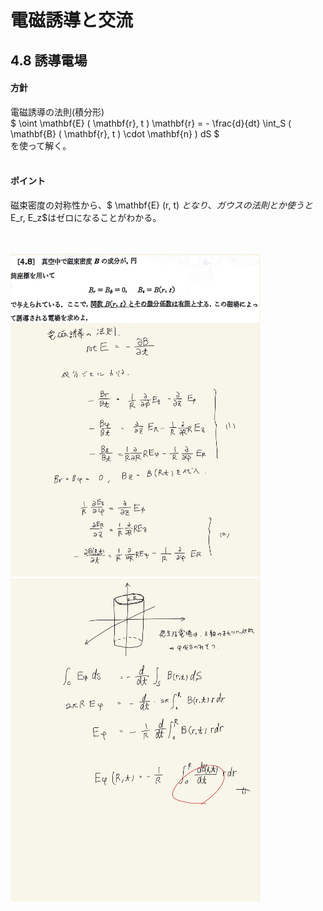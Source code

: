 <script type="text/javascript" async src="https://cdnjs.cloudflare.com/ajax/libs/mathjax/2.7.7/MathJax.js?config=TeX-MML-AM_CHTML">

</script>

<script type="text/x-mathjax-config">
 MathJax.Hub.Config({
 tex2jax: {
 inlineMath: [['$', '$'] ],
 displayMath: [ ['$$','$$'], ["\\[","\\]"] ]
 }
 });
</script>

# 電磁誘導と交流
## 4.8 誘導電場

#### 方針

電磁誘導の法則(積分形)
<br>
$ \oint \mathbf{E} ( \mathbf{r}, t ) \mathbf{r} = - \frac{d}{dt} \int_S ( \mathbf{B} ( \mathbf{r}, t ) \cdot \mathbf{n} ) dS $
<br>
を使って解く。
<br>
<br>

#### ポイント


磁束密度の対称性から、$  \mathbf{E} (r, t) $となり、ガウスの法則とか使うと$E_r, E_z$はゼロになることがわかる。

<br>
<br>


<img width="400" alt="electromagnetism-180" src="./images/eiac-8/Koide-180.jpg">
<img width="400" alt="electromagnetism-181" src="./images/eiac-8/Koide-181.jpg">